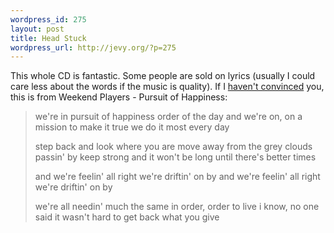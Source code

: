 ```yaml
--- 
wordpress_id: 275
layout: post
title: Head Stuck
wordpress_url: http://jevy.org/?p=275
---
```

This whole CD is fantastic.  Some people are sold on lyrics (usually I could care less about the words if the music is quality).  If I <a href="http://jevy.org/2006/04/24/the-itunes-bug/">haven't convinced</a> you, this is from Weekend Players - Pursuit of Happiness:
<blockquote>we're in pursuit of happiness
order of the day
and we're on, on a mission to make it true
we do it most every day

step back and look where you are
move away from the grey clouds passin' by
keep strong
and it won't be long until there's better times

and we're feelin' all right
we're driftin' on by
and we're feelin' all right
we're driftin' on by

we're all needin' much the same
in order, order to live
i know, no one said it wasn't hard
to get back what you give</blockquote>
